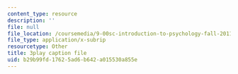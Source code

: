 ```yaml
---
content_type: resource
description: ''
file: null
file_location: /coursemedia/9-00sc-introduction-to-psychology-fall-2011/b29b99fd17625ad6b642a015530a855e_bihrpOS0qtY.vtt
file_type: application/x-subrip
resourcetype: Other
title: 3play caption file
uid: b29b99fd-1762-5ad6-b642-a015530a855e
---
```

